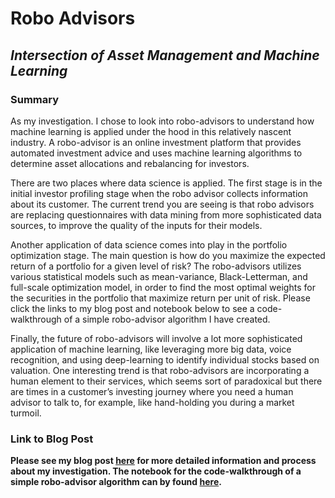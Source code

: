 # Robo Advisors
## *Intersection of Asset Management and Machine Learning*

### Summary

As my investigation. I chose to look into robo-advisors to understand how machine learning is applied under the hood in this relatively nascent industry. A robo-advisor is an online investment platform that provides automated investment advice and uses machine learning algorithms to determine asset allocations and rebalancing for investors. 

There are two places where data science is applied. The first stage is in the initial investor profiling stage when the robo advisor collects information about its customer.  The current trend you are seeing is that robo advisors are replacing questionnaires with data mining from more sophisticated data sources, to improve the quality of the inputs for their models.

Another application of data science comes into play in the portfolio optimization stage.  The main question is how do you maximize the expected return of a portfolio for a given level of risk?  The robo-advisors utilizes various statistical models such as mean-variance, Black-Letterman, and full-scale optimization model, in order to find the most optimal weights for the securities in the portfolio that maximize return per unit of risk.  Please click the links to my blog post and notebook below to see a code-walkthrough of a simple robo-advisor algorithm I have created.  

Finally, the future of robo-advisors will involve a lot more sophisticated application of machine learning, like leveraging more big data, voice recognition, and using deep-learning to identify individual stocks based on valuation.  One interesting trend is that robo-advisors are incorporating a human element to their services, which seems sort of paradoxical but there are times in a customer’s investing journey where you need a human advisor to talk to, for example, like hand-holding you during a market turmoil.

### Link to Blog Post

**Please see my blog post [here]() for more detailed information and process about my investigation. The notebook for the code-walkthrough of a simple robo-advisor algorithm can by found [here](Notebooks).**